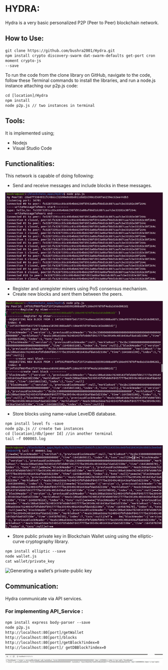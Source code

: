 # HYDRA:
Hydra is a very basic personalized P2P (Peer to Peer) blockchain network.

## How to Use:
```
git clone https://github.com/bushra2001/Hydra.git
npm install crypto discovery-swarm dat-swarm-defaults get-port cron moment crypto-js
--save
```
To run the code from the clone library on GitHub, navigate to the code, follow
these Terminal commands to install the libraries, and run a node.js instance
attaching our p2p.js code:
```
cd [location]/Hydra
npm install 
node p2p.js // two instances in terminal
```
## Tools:
It is implemented using;
- Nodejs
- Visual Studio Code

## Functionalities:
This network is capable of doing following:

- Send and receive messages and include blocks in these messages.

![peer2](https://raw.githubusercontent.com/bushra2001/Hydra/main/screenshots/peer2.jpeg)

- Register and unregister miners using PoS consensus mechanism.
- Create new blocks and sent them between the peers.

![Register_Miner](https://github.com/bushra2001/Hydra/blob/main/screenshots/Register_miner.jpeg)

- Store blocks using name-value LevelDB database. 
```
npm install level fs -save
node p2p.js // create two instances
cd [location]/db/[peer Id] //in another terminal
tail –f 000003.log
```

![tail command](https://github.com/bushra2001/Hydra/blob/main/screenshots/tail%20command%20with%20the%20LevelDB%20database%20showing%20new.jpeg)

- Store public private key in Blockchain Wallet using using the elliptic-curve cryptography library.
```
npm install elliptic --save
node wallet.js
cat wallet/private_key
```
![Generating a wallet’s private-public key](https://github.com/bushra2001/Hydra/blob/main/screenshots/Generating%20a%20wallet%E2%80%99s%20private-public%20key.jpeg)

## Communication:

Hydra communicate via API services.

### For implementing API_Service :
```
npm install express body-parser --save
node p2p.js
http://localhost:80[port]/getWallet
http://localhost:80[port]/blocks
http://localhost:80[port]/getBlock?index=0
http://localhost:80[port]/ getDBBlock?index=0
```
![Retrieving all the blocks in blockchain](https://github.com/bushra2001/Hydra/blob/main/screenshots/API_call_for%20blocks.jpeg)
